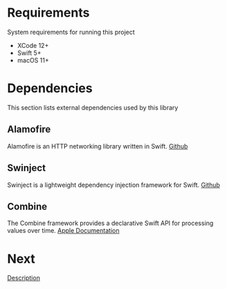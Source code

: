 # Requirements
System requirements for running this project

- XCode 12+
- Swift 5+
- macOS 11+

# Dependencies
This section lists external dependencies used by this library


## Alamofire
Alamofire is an HTTP networking library written in Swift. [Github](https://github.com/Alamofire/Alamofire)

## Swinject
Swinject is a lightweight dependency injection framework for Swift. [Github](https://github.com/Swinject/Swinject)


## Combine
The Combine framework provides a declarative Swift API for processing values over time. [Apple Documentation](https://developer.apple.com/documentation/combine)


# Next
[Description](/swift/description/)